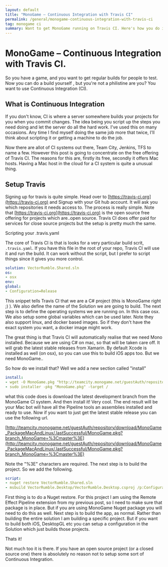 ```yaml
---
layout: default
title: "MonoGame – Continuous Integration with Travis CI"
permalink: /general/monogame-continuous-integration-with-travis-ci
tag: monogame ci
summary: Want to get MonoGame running on Travis CI. Here's how you do it.
---
```


# MonoGame – Continuous Integration with Travis CI.

So you have a game, and you want to get regular builds for people to test. Now you can do a build yourself , but you're not a philistine are you? You want to use Continuous Integration (CI).

## What is Continuous Integration

If you don't know, CI is where a server somewhere builds your projects for you when you commit changes. The idea being you script up the steps you need doing and let the server do all the hard work. I've used this on many occasions. Any time I find myself doing the same job more that twice, I'll think about scripting it or getting a machine to do the job.

Now there are allot of CI systems out there, Team City, Jenkins, TFS to name a few. However this post is going to concentrate on the free offering of Travis CI. The reasons for this are, firstly its free, secondly it offers Mac hosts. Having a Mac host in the cloud for a CI system is quite a unusual thing.

## Setup Travis

Signing up for travis is quite simple. Head over to [https://travis-ci.org](https://travis-ci.org) and Signup with your Git hub account. It will ask you which repositories it needs access to. The process is really simple. Note that [https://travis-ci.org](https://travis-ci.org) is the open source free offering for projects which are..open source. Travis CI does offer paid for services for close source projects but the setup is pretty much the same.

Scripting your .travis.yaml

The core of Travis CI is that is looks for a very particular build scrit, `.travis.yaml`. If you have this file in the root of your repo, Travis CI will use it and run the build. It can work without the script, but I prefer to script things since it gives you more control.

```yaml
solution: VectorRumble.Shared.sln
os:
- osx
env:
global:
- Configuration=Release
```

This snippet tells Travis CI that we are a C# project (this is MonoGame right ;) ). We also define the name of the Solution we are going to build. The next step is to define the operating systems we are running on. In this case osx. We also setup some global variables which can be used later.
Note they also support linux, and docker based images. So if they don't have the exact system you want, a docker image might work.

The great thing is that Travis CI will automatically realise that we need Mono installed. Because we are using C# on mac, so that will be taken care off. It will grab the latest stable releases from Xamarin. By default Xcode is installed as well (on osx), so you can use this to build iOS apps too. But we need MonoGame..

So how do we install that? Well we add a new section called "install"

```yaml
install:
- wget -O MonoGame.pkg "http://teamcity.monogame.net/guestAuth/repository/download/MonoGame_PackageMacAndLinux/.lastSuccessful/MonoGame.pkg?branch_MonoGame=%3Cdefault%3E"
- sudo installer -pkg "MonoGame.pkg" -target /
```

what this code does is download the latest development branch from the MonoGame CI system. And then install it! Very cool.
The end result will be your Mac bot will have all the Pipeline tools an assemblies installed and ready to use.
Now if you want to just get the latest stable release you can use the following url.

[http://teamcity.monogame.net/guestAuth/repository/download/MonoGame_PackageMacAndLinux/.lastSuccessful/MonoGame.pkg?branch_MonoGame=%3Cmaster%3E](http://teamcity.monogame.net/guestAuth/repository/download/MonoGame_PackageMacAndLinux/.lastSuccessful/MonoGame.pkg?branch_MonoGame=%3Cmaster%3E)

Note the "%3E" characters are required. The next step is to build the project. So we add the following.

```yaml
script:
- nuget restore VectorRumble.Shared.sln
- msbuild VectorRumble.Desktop/VectorRumble.Desktop.csproj /p:Configuration=Release /v:d /t:Build
```

First thing is to do a Nuget restore. For this project I am using the Remote Effect Pipeline extension from my previous post, so I need to make sure that package is in place. But if you are using MonoGame Nuget package you will need to do this as well.
Next step is to build the app, as normal. Rather than building the entire solution I am building a specific project. But if you want to build both iOS, DesktopGL etc you can setup a configuration in the Solution which just builds those projects.

Thats it!

Not much too it is there. If you have an open source project (or a closed source one) there is absolutely no reason not to setup some sort of Continuous Integration.
